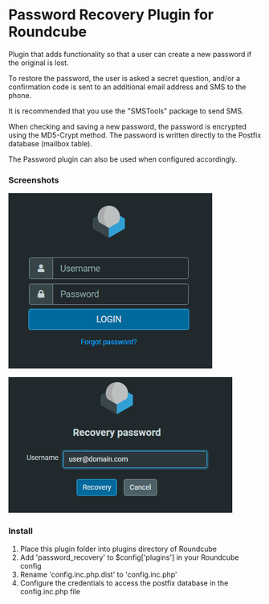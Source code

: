 # Password Recovery Plugin for Roundcube

 Plugin that adds functionality so that a user can 
 create a new password if the original is lost.

 To restore the password, the user is asked a secret question, 
 and/or a confirmation code is sent to an additional email address 
 and SMS to the phone.

 It is recommended that you use the "SMSTools" package to send SMS.

 When checking and saving a new password, 
 the password is encrypted using the MD5-Crypt method. 
 The password is written directly to the Postfix database (mailbox table).

 The Password plugin can also be used when configured accordingly.

### Screenshots

![Login with Elastic Skin](docs/login.png)

![Recovery password](docs/reset.png)


### Install

 1. Place this plugin folder into plugins directory of Roundcube
 2. Add 'password_recovery' to $config['plugins'] in your Roundcube config
 3. Rename 'config.inc.php.dist' to 'config.inc.php'
 4. Configure the credentials to access the postfix database in the config.inc.php file


### 